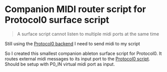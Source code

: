 # Companion MIDI router script for Protocol0 surface script

> A surface script cannot listen to multiple midi ports at the same time
> 

Still using the [Protocol0 backend](https://github.com/lebrunthibault/Protocol-0-backend) I need to send midi to my script

So I created this smallest companion ableton surface script for Protocol0. 
It routes external midi messages to its input port to the [Protocol0 script](https://github.com/lebrunthibault/Protocol-0-Surface-Script).
Should be setup with P0_IN virtual midi port as input.